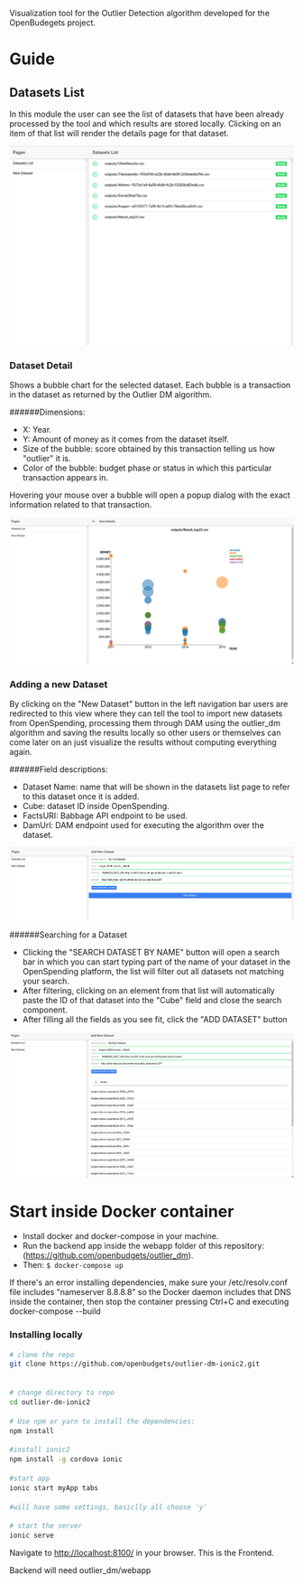Visualization tool for the Outlier Detection algorithm developed for the OpenBudegets project.

# Guide
## Datasets List
In this module the user can see the list of datasets that have been already processed by the tool and which results are 
stored locally. Clicking on an item of that list will render the details page for that dataset.
 
![Datasets List](resources/screenshots/datasets-list.png?raw=true "Datasets List")

### Dataset Detail
Shows a bubble chart for the selected dataset. Each bubble is a transaction in the dataset as returned by the 
Outlier DM algorithm.

######Dimensions:
* X: Year.
* Y: Amount of money as it comes from the dataset itself.
* Size of the bubble: score obtained by this transaction telling us how "outlier" it is.
* Color of the bubble: budget phase or status in which this particular transaction appears in.

Hovering your mouse over a bubble will open a popup dialog with the exact information related to that transaction. 

![Dataset Detail](resources/screenshots/dataset-detail.png?raw=true "Dataset Detail")

### Adding a new Dataset
By clicking on the "New Dataset" button in the left navigation bar users are redirected to this view where they can tell
 the tool to import new datasets from OpenSpending, processing them through DAM using the outlier_dm algorithm and 
 saving the results locally so other users or themselves can come later on an just visualize the results without 
 computing everything again.
  
######Field descriptions:
* Dataset Name: name that will be shown in the datasets list page to refer to this dataset once it is added.
* Cube: dataset ID inside OpenSpending.
* FactsURI: Babbage API endpoint to be used.
* DamUrl: DAM endpoint used for executing the algorithm over the dataset.

![New Dataset](resources/screenshots/new-dataset.png?raw=true "New Dataset")

######Searching for a Dataset
* Clicking the "SEARCH DATASET BY NAME" button will open a search bar in which you can start typing part of the
name of your dataset in the OpenSpending platform, the list will filter out all datasets not matching your search.
* After filtering, clicking on an element from that list will automatically paste the ID of that dataset into the "Cube"
field and close the search component.
* After filling all the fields as you see fit, click the "ADD DATASET" button
 
![New Dataset Search](resources/screenshots/new-dataset-search.png?raw=true "New Dataset Search") 

# Start inside Docker container
* Install docker and docker-compose in your machine.
* Run the backend app inside the webapp folder of this repository: (https://github.com/openbudgets/outlier_dm).
* Then:  ```$ docker-compose up```

If there's an error installing dependencies, make sure your /etc/resolv.conf file includes "nameserver 8.8.8.8" so the 
Docker daemon includes that DNS inside the container, then stop the container pressing Ctrl+C and executing 
docker-compose --build 

### Installing locally
```bash
# clone the repo
git clone https://github.com/openbudgets/outlier-dm-ionic2.git


# change directory to repo
cd outlier-dm-ionic2

# Use npm or yarn to install the dependencies:
npm install

#install ionic2
npm install -g cordova ionic

#start app
ionic start myApp tabs

#will have some settings, basiclly all choose 'y'

# start the server
ionic serve
```
Navigate to [http://localhost:8100/](http://localhost:8100/) in your browser. 
This is the Frontend.

Backend will need outlier_dm/webapp
